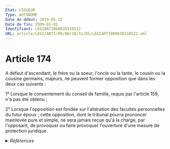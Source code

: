 ```yaml
---
État: VIGUEUR
Type: AUTONOME
Date de début: 2019-03-25
Date de fin: 2999-01-01
Identifiant: LEGIARTI000038310522
URL: article/LEGI/ARTI/00/00/38/31/05/LEGIARTI000038310522.xml
---
```


<h1>Article 174</h1>

A défaut d'ascendant, le frère ou la soeur, l'oncle ou la tante, le cousin ou la
cousine germains, majeurs, ne peuvent former opposition que dans les deux cas
suivants :<br />

1° Lorsque le consentement du conseil de famille, requis par l'article 159, n'a
pas été obtenu ;<br />

2° Lorsque l'opposition est fondée sur l'altération des facultés personnelles du
futur époux ; cette opposition, dont le tribunal pourra prononcer mainlevée pure
et simple, ne sera jamais reçue qu'à la charge, par l'opposant, de provoquer ou
faire provoquer l'ouverture d'une mesure de protection juridique.


<details>
  <summary><em>Références</em></summary>

  <h2>Articles faisant référence à l'article</h2>
  
  <ul>
    <li>
      <a href="https://legal.tricoteuses.fr//redirection/LEGIARTI000006422098?vers=git&vers=legifrance">Code civil - article 159 AUTONOME VIGUEUR, en vigueur depuis le 2006-07-01</a> CITATION cible
    </li>
    <li>
      <a href="https://legal.tricoteuses.fr//redirection/LEGIARTI000038262760?vers=git&vers=legifrance">LOI n° 2019-222 du 23 mars 2019 de programmation 2018-2022 et de réforme pour la justice - article 10 ENTIEREMENT_MODIF</a> MODIFIE source
    </li>
    <li>
      <a href="https://legal.tricoteuses.fr//redirection/LEGIARTI000006422097?vers=git&vers=legifrance">Code civil - article 159 AUTONOME MODIFIE, en vigueur du 1965-06-15 au 2006-07-01</a> CITATION cible
    </li>
  </ul>
  
  <h2>Références faites par l'article</h2>
  
  <ul>
    <li>
      2010-06-03 CITATION cible <a href="https://legal.tricoteuses.fr//redirection/LEGIARTI000022299360?vers=git&vers=legifrance">Ordonnance n° 2010-590 du 3 juin 2010 portant dispositions relatives au statut civil de droit local applicable à Mayotte et aux juridictions compétentes pour en connaître - article 9 AUTONOME VIGUEUR, en vigueur depuis le 2010-06-05</a>
    </li>
    <li>
      2019-03-23 MODIFIE cible <a href="https://legal.tricoteuses.fr//redirection/LEGIARTI000038262760?vers=git&vers=legifrance">LOI n° 2019-222 du 23 mars 2019 de programmation 2018-2022 et de réforme pour la justice - article 10 ENTIEREMENT_MODIF</a>
    </li>
    <li>
      2999-01-01 CITATION source <a href="https://legal.tricoteuses.fr//redirection/LEGIARTI000006422097?vers=git&vers=legifrance">Code civil - article 159 AUTONOME MODIFIE, en vigueur du 1965-06-15 au 2006-07-01</a>
    </li>
    <li>
      CODIFICATION source Loi 1803-03-14
    </li>
  </ul>
</details>
